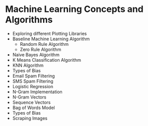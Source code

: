 # Machine Learning Concepts and Algorithms

- Exploring different Plotting Libraries
- Baseline Machine Learning Algorithm 
	- Random Rule Algorithm 
	- Zero Rule Algorithm
- Naive Bayes Algorithm
- K Means Classification Algorithm
- KNN Algorithm
- Types of Bias
- Email Spam Filtering 
- SMS Spam Filtering 
- Logistic Regression 
- N-Gram Implementation 
- N-Gram Vectors
- Sequence Vectors
- Bag of Words Model
- Types of Bias
- Scraping Images
